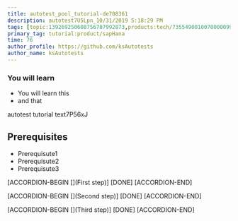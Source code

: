 ```yaml
---
title: autotest_pool_tutorial-de708361
description: autotest7U5Lpn_10/31/2019 5:18:29 PM
tags: [topic:139269250608756787992873,products:tech/73554900100700000996,tutorial:experience/advanced]
primary_tag: tutorial:product/sapHana
time: 76
author_profile: https://github.com/ksAutotests
author_name: ksAutotests
---
```

### You will learn
- You will learn this
- and that

autotest tutorial text7P56xJ

## Prerequisites
- Prerequisute1
- Prerequisute2
- Prerequisute3

[ACCORDION-BEGIN [](First step)]
[DONE]
[ACCORDION-END]

[ACCORDION-BEGIN [](Second step)]
[DONE]
[ACCORDION-END]

[ACCORDION-BEGIN [](Third step)]
[DONE]
[ACCORDION-END]

